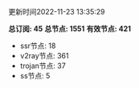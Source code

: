 更新时间2022-11-23 13:35:29

**总订阅: 45**
**总节点: 1551**
**有效节点: 421**
- ssr节点: 18
- v2ray节点: 361
- trojan节点: 37
- ss节点: 5
